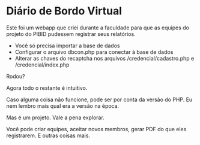 # Diário de Bordo Virtual
Este foi um webapp que criei durante a faculdade para que as equipes do projeto do PIBID pudessem registrar seus relatórios.

- Você só precisa importar a base de dados
- Configurar o arquivo dbcon.php para conectar à base de dados
- Alterar as chaves do recaptcha nos arquivos /credencial/cadastro.php e /credencial/index.php

Rodou?

Agora todo o restante é intuitivo.

Caso alguma coisa não funcione, pode ser por conta da versão do PHP. Eu nem lembro mais qual era a versão na época.

Mas é um projeto. Vale a pena explorar.

Você pode criar equipes, aceitar novos membros, gerar PDF do que eles registrarem. E outras coisas mais.
